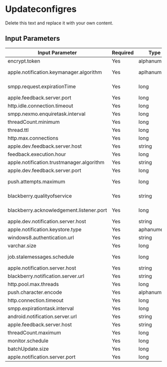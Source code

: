                            

Updateconfigres
===============

Delete this text and replace it with your own content.

Input Parameters
----------------

  
| Input Parameter | Required | Type | Description |
| --- | --- | --- | --- |
| encrypt.token | Yes | alphanumeric | Token based user authentication |
| apple.notification.keymanager.algorithm | Yes | aplhanumeric | Apple cloud configuration Property enabled for Tomcat, Weblogic and JBoss servers |
| smpp.request.expirationTime | Yes | long | Expiration job frequency in minutes - one hour. Nexmo and Clickatell keep alive job frequency in seconds |
| apple.feedback.server.port | Yes | long | Apple cloud configuration. Feedback server port number |
| http.idle.connection.timeout | Yes | long | http client connection configuration |
| smpp.nexmo.enquiretask.interval | Yes | long | SMPP Configuration Nexmo keep alive job frequency in seconds |
| threadCount.minimum | Yes | long | Push message job thread pool properties |
| thread.ttl | Yes | long | Push message job thread pool properties |
| http.max.connections | Yes | long | http client connection configuration |
| apple.dev.feedback.server.host | Yes | string | Apple cloud configuration for Apple sandbox cloud connectivity |
| feedback.execution.hour | Yes | long | Feedback Job interval in hours |
| apple.notification.trustmanager.algorithm | Yes | string | Properties enabled for IBM WebSphere application server |
| apple.dev.feedback.server.port | Yes | long | Configured for Apple sandbox cloud connectivity |
| push.attempts.maximum | Yes | long | Push message job configuration properties. Defined maximum push message attempts |
| blackberry.qualityofservice | Yes | string | Possible values for black berry quality of service \[CONFIRMED,PREFERCONFIRMED,UNCONFIRMED,NOTSPECIFIED\] |
| blackberry.acknowledgement.listener.port | Yes | long | BlackBerry cloud configuration. Acknowledgement listener port number |
| apple.dev.notification.server.host | Yes | string | Configuration for Apple production cloud connectivity |
| apple.notification.keystore.type | Yes | aphanumeric | Apple cloud configuration |
| windows8.authentication.url | Yes | string | Property configured for Windows cloud connectivity |
| varchar.size | Yes | long | Engagement Services push configuration |
| job.stalemessages.schedule | Yes | long | Engagement Services push configuration Stale message job internal in seconds |
| apple.notification.server.host | Yes | string | Configuration for Apple production cloud connectivity |
| blackberry.notification.server.url | Yes | string | Configuration for BlackBerry cloud connectivity |
| http.pool.max.threads | Yes | long | http client connection configuration |
| push.character.encode | Yes | alphanumeric | Push message job configuration properties |
| http.connection.timeout | Yes | long | Http client connection configuration |
| smpp.expirationtask.interval | Yes | long | Expiration job frequency in minutes- one hour |
| android.notification.server.url | Yes | string | Configuration for Android C2DM cloud connectivity |
| apple.feedback.server.host | Yes | string | Configuration for Apple production cloud connectivity |
| threadCount.maximum | Yes | long | Push message job thread pool properties |
| monitor.schedule | Yes | long | Push Message Job interval in seconds |
| batchUpdate.size | Yes | long | Push Message Job configuration properties |
| apple.notification.server.port | Yes | long | Configured for Apple production cloud connectivity |
